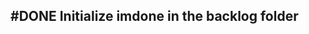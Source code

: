 ## #DONE Initialize imdone in the backlog folder
<!-- #task -->
<!-- created:2023-09-12T13:05:36.055Z task-id:tzubx group:"Ungrouped Tasks" story-id:Import-tasks order:20 completed:2023-10-01T17:34:03.898Z -->
